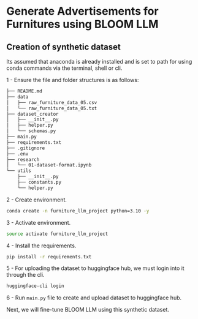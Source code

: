 # Generate Advertisements for Furnitures using BLOOM LLM

## Creation of synthetic dataset

Its assumed that anaconda is already installed and is set to path for using conda commands via the terminal, shell or cli.

1 - Ensure the file and folder structures is as follows:

```bash
├── README.md
├── data
│   ├── raw_furniture_data_05.csv
│   └── raw_furniture_data_05.txt
├── dataset_creator
│   ├── __init__.py
│   ├── helper.py
│   └── schemas.py
├── main.py
├── requirements.txt
├── .gitignore
├── .env
├── research
│   └── 01-dataset-format.ipynb
└── utils
    ├── __init__.py
    ├── constants.py
    └── helper.py
```

2 - Create environment.

```bash
conda create -n furniture_llm_project python=3.10 -y
```

3 - Activate environment.

```bash
source activate furniture_llm_project
```

4 - Install the requirements.

```bash
pip install -r requirements.txt
```

5 - For uploading the dataset to huggingface hub, we must login into it through the cli.

```bash
huggingface-cli login
```

6 - Run `main.py` file to create and upload dataset to huggingface hub.

Next, we will fine-tune BLOOM LLM using this synthetic dataset.
